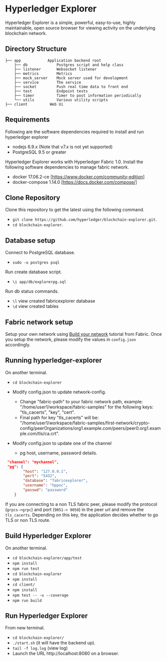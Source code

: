 Hyperledger Explorer
=======

Hyperledger Explorer is a simple, powerful, easy-to-use, highly maintainable, open source browser for viewing activity on the underlying blockchain network.

## Directory Structure
```
├── app            Application backend root
	├── db			   Postgres script and help class
	├── listener       Websocket listener
	├── metrics        Metrics
	├── mock_server	   Mock server used for development
	├── service        The service
	├── socket		   Push real time data to front end
	├── test		   Endpoint tests
	├── timer          Timer to post information periodically
	└── utils          Various utility scripts
├── client          Web Ui

```


## Requirements

Following are the software dependencies required to install and run hyperledger explorer
* nodejs 6.9.x (Note that v7.x is not yet supported)
* PostgreSQL 9.5 or greater

Hyperledger Explorer works with Hyperledger Fabric 1.0.  Install the following software dependencies to manage fabric network.
* docker 17.06.2-ce [https://www.docker.com/community-edition]
* docker-compose 1.14.0 [https://docs.docker.com/compose/]

## Clone Repository

Clone this repository to get the latest using the following command.

- `git clone https://github.com/hyperledger/blockchain-explorer.git`.
- `cd blockchain-explorer`.

## Database setup

Connect to PostgreSQL database.

- `sudo -u postgres psql`

Run create database script.

- `\i app/db/explorerpg.sql`

Run db status commands.

- `\l` view created fabricexplorer database
- `\d` view created tables

## Fabric network setup

 Setup your own network using [Build your network](http://hyperledger-fabric.readthedocs.io/en/latest/build_network.html) tutorial from Fabric. Once you setup the network, please modify the values in `config.json` accordingly.

## Running hyperledger-explorer

On another terminal.

- `cd blockchain-explorer`
- Modify config.json to update network-config.
	- Change "fabric-path" to your fabric network path,
	example: "/home/user1/workspace/fabric-samples" for the following keys: "tls_cacerts", "key", "cert".
	- Final path for key "tls_cacerts" will be:  "/home/user1/workspace/fabric-samples/first-network/crypto-config/peerOrganizations/org1.example.com/peers/peer0.org1.example.com/tls/ca.crt".

- Modify config.json to update one of the channel
	- pg host, username, password details.
```json
 "channel": "mychannel",
 "pg": {
		"host": "127.0.0.1",
		"port": "5432",
		"database": "fabricexplorer",
		"username": "hppoc",
		"passwd": "password"
	}
```

If you are connecting to a non TLS fabric peer, please modify the
protocol (`grpcs->grpc`) and port (`9051-> 9050`) in the peer url and remove the `tls_cacerts`. Depending on this key, the application decides whether to go TLS or non TLS route.

## Build Hyperledger Explorer

On another terminal.

- `cd blockchain-explorer/app/test`
- `npm install`
- `npm run test`
- `cd blockchain-explorer`
- `npm install`
- `cd client/`
- `npm install`
- `npm test -- -u --coverage`
- `npm run build`

## Run Hyperledger Explorer

From new terminal.

- `cd blockchain-explorer/`
- `./start.sh`  (it will have the backend up).
- `tail -f log.log` (view log)
- Launch the URL http://localhost:8080 on a browser.